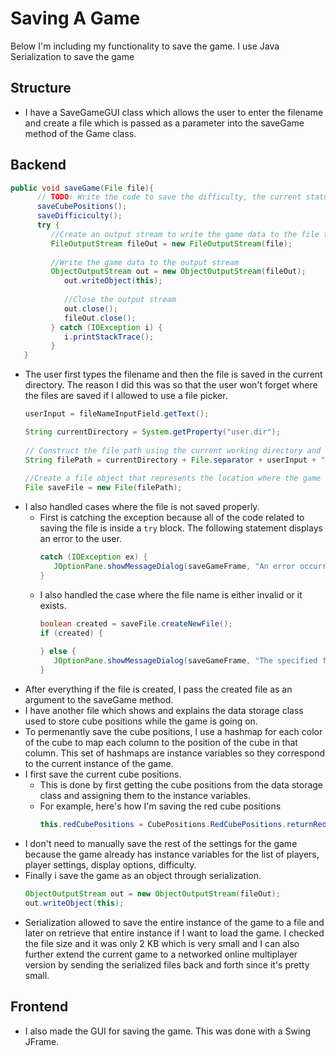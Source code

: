 # Saving A Game
Below I'm including my functionality to save the game. I use Java Serialization to save the game

## Structure 
- I have a SaveGameGUI class which allows the user to enter the filename and create a file which is passed as a parameter into the saveGame method of the Game class.

## Backend
   ```java
   public void saveGame(File file){
         // TODO: Write the code to save the difficulty, the current status of the game, display options
         saveCubePositions();
         saveDifficiculty();
         try {
            //Create an output stream to write the game data to the file that needs to be saved
            FileOutputStream fileOut = new FileOutputStream(file);
            
            //Write the game data to the output stream
            ObjectOutputStream out = new ObjectOutputStream(fileOut);
               out.writeObject(this);
               
               //Close the output stream
               out.close();
               fileOut.close();
            } catch (IOException i) {
               i.printStackTrace();
            }
      }
   ```

- The user first types the filename and then the file is saved in the current directory. The reason I did this was so that
the user won't forget where the files are saved if I allowed to use a file picker. 
   ```java
   userInput = fileNameInputField.getText();

   String currentDirectory = System.getProperty("user.dir");
                                 
   // Construct the file path using the current working directory and the file name. The file will be saved to the current folder
   String filePath = currentDirectory + File.separator + userInput + ".ser";
                     
   //Create a file object that represents the location where the game will be saved
   File saveFile = new File(filePath);
   ```
- I also handled cases where the file is not saved properly.
   - First is catching the exception because all of the code related to saving the file is inside a `try` block. The 
   following statement displays an error to the user.
      ```java
      catch (IOException ex) {
         JOptionPane.showMessageDialog(saveGameFrame, "An error occurred while saving the game: " + ex.getMessage());
      }
      ```
   - I also handled the case where the file name is either invalid or it exists. 
      ```java
      boolean created = saveFile.createNewFile();
      if (created) {
         
      } else {
         JOptionPane.showMessageDialog(saveGameFrame, "The specified filename is invalid or already exists.");
      }
      ```
- After everything if the file is created, I pass the created file as an argument to the saveGame method.
- I have another file which shows and explains the data storage class used to store cube positions while the game is going on.
- To permenantly save the cube positions, I use a hashmap for each color of the cube to map each column to the position of the cube in that column. This set of hashmaps are instance variables so they correspond to the current instance of the game.
- I first save the current cube positions.
   - This is done by first getting the cube positions from the data storage class and assigning them to the instance variables. 
   - For example, here's how I'm saving the red cube positions
      ```java
      this.redCubePositions = CubePositions.RedCubePositions.returnRedCubePositions();
      ```
- I don't need to manually save the rest of the settings for the game because the game already has instance variables for the list of players, player settings, display options, difficulty.
- Finally i save the game as an object through serialization.
   ```java
   ObjectOutputStream out = new ObjectOutputStream(fileOut);
   out.writeObject(this);
   ```
- Serialization allowed to save the entire instance of the game to a file and later on retrieve that entire instance if I want to load the game. I checked the file size and it was only 2 KB which is very small and I can also further extend the 
current game to a networked online multiplayer version by sending the serialized files back and forth since it's pretty small.

## Frontend
- I also made the GUI for saving the game. This was done with a Swing JFrame.
